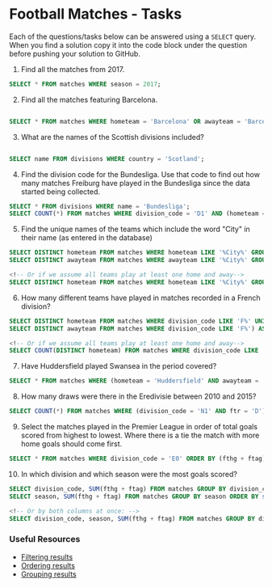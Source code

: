 # Football Matches - Tasks

Each of the questions/tasks below can be answered using a `SELECT` query. When you find a solution copy it into the code block under the question before pushing your solution to GitHub.

1) Find all the matches from 2017.

```sql
SELECT * FROM matches WHERE season = 2017;
```

2) Find all the matches featuring Barcelona.

```sql

SELECT * FROM matches WHERE hometeam = 'Barcelona' OR awayteam = 'Barcelona';

```

3) What are the names of the Scottish divisions included?

```sql

SELECT name FROM divisions WHERE country = 'Scotland';

```

4) Find the division code for the Bundesliga. Use that code to find out how many matches Freiburg have played in the Bundesliga since the data started being collected.

```sql
SELECT * FROM divisions WHERE name = 'Bundesliga';
SELECT COUNT(*) FROM matches WHERE division_code = 'D1' AND (hometeam = 'Freiburg' OR awayteam = 'Freiburg');

```

5) Find the unique names of the teams which include the word "City" in their name (as entered in the database)

```sql
SELECT DISTINCT hometeam FROM matches WHERE hometeam LIKE '%City%' GROUP BY hometeam UNION
SELECT DISTINCT awayteam FROM matches WHERE awayteam LIKE '%City%' GROUP BY awayteam;

<!-- Or if we assume all teams play at least one home and away-->
SELECT DISTINCT hometeam FROM matches WHERE hometeam LIKE '%City%' GROUP BY hometeam;

```

6) How many different teams have played in matches recorded in a French division?

```sql
SELECT DISTINCT hometeam FROM matches WHERE division_code LIKE 'F%' UNION 
SELECT DISTINCT awayteam FROM matches WHERE division_code LIKE 'F%') AS num;

<!-- Or if we assume all teams play at least one home and away-->
SELECT COUNT(DISTINCT hometeam) FROM matches WHERE division_code LIKE 'F%';


```

7) Have Huddersfield played Swansea in the period covered?

```sql
SELECT * FROM matches WHERE (hometeam = 'Huddersfield' AND awayteam = 'Swansea') OR (awayteam = 'Huddersfield' AND hometeam = 'Swansea');


```

8) How many draws were there in the Eredivisie between 2010 and 2015?

```sql
SELECT COUNT(*) FROM matches WHERE (division_code = 'N1' AND ftr = 'D') AND (season < 2016) AND season > 2009;

```

9) Select the matches played in the Premier League in order of total goals scored from highest to lowest. Where there is a tie the match with more home goals should come first.

```sql
SELECT * FROM matches WHERE division_code = 'E0' ORDER BY (fthg + ftag) DESC, fthg DESC;


```

10) In which division and which season were the most goals scored?

```sql
SELECT division_code, SUM(fthg + ftag) FROM matches GROUP BY division_code ORDER BY sum DESC LIMIT 1;
SELECT season, SUM(fthg + ftag) FROM matches GROUP BY season ORDER BY sum DESC  LIMIT 1;

<!-- Or by both columns at once: -->
SELECT division_code, season, SUM(fthg + ftag) FROM matches GROUP BY division_code, season ORDER BY sum DESC;

```

### Useful Resources

- [Filtering results](https://www.w3schools.com/sql/sql_where.asp)
- [Ordering results](https://www.w3schools.com/sql/sql_orderby.asp)
- [Grouping results](https://www.w3schools.com/sql/sql_groupby.asp)